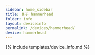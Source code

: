 ```yaml
---
sidebar: home_sidebar
title: 关于 hammerhead
folder: info
layout: deviceinfo
permalink: /devices/hammerhead/
device: hammerhead
---
```

{% include templates/device_info.md %}
